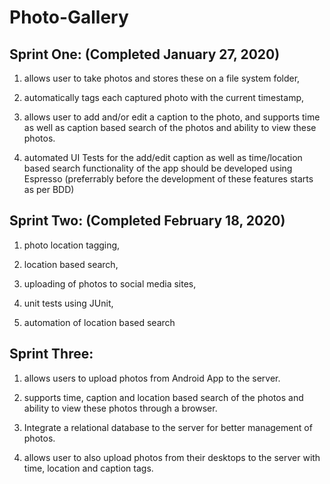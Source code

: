 # Photo-Gallery
## Sprint One: (Completed January 27, 2020)
1. allows user to take photos and stores these on a file system folder,
2. automatically tags each captured photo with the current timestamp,
3. allows user to add and/or edit a caption to the photo, and supports time as well as caption based search of the photos and ability to view these photos.

4. automated UI Tests for the add/edit caption as well as time/location based search functionality of the app should be developed using Espresso (preferrably before the development of these features starts as per BDD) 

## Sprint Two: (Completed February 18, 2020)
1. photo location tagging,

2. location based search, 

3. uploading of photos to social media sites,

4. unit tests using JUnit,

5. automation of location based search

## Sprint Three: 
1. allows users to upload photos from Android App to the server.

2. supports time, caption and location based search of the photos and ability to view these photos through a browser.

3. Integrate a relational database to the server for better management of photos.

4. allows user to also upload photos from their desktops to the server with time, location and caption tags.
